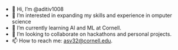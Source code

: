 - 👋 Hi, I’m @aditiv1008
- 👀 I’m interested in expanding my skills and experience in omputer science
- 🌱 I’m currently learning AI and ML at Cornell. 
- 💞️ I’m looking to collaborate on hackathons and personal projects.
- 📫 How to reach me: asv32@cornell.edu. 

<!---
aditiv1008/aditiv1008 is a ✨ special ✨ repository because its `README.md` (this file) appears on your GitHub profile.
You can click the Preview link to take a look at your changes.
--->
